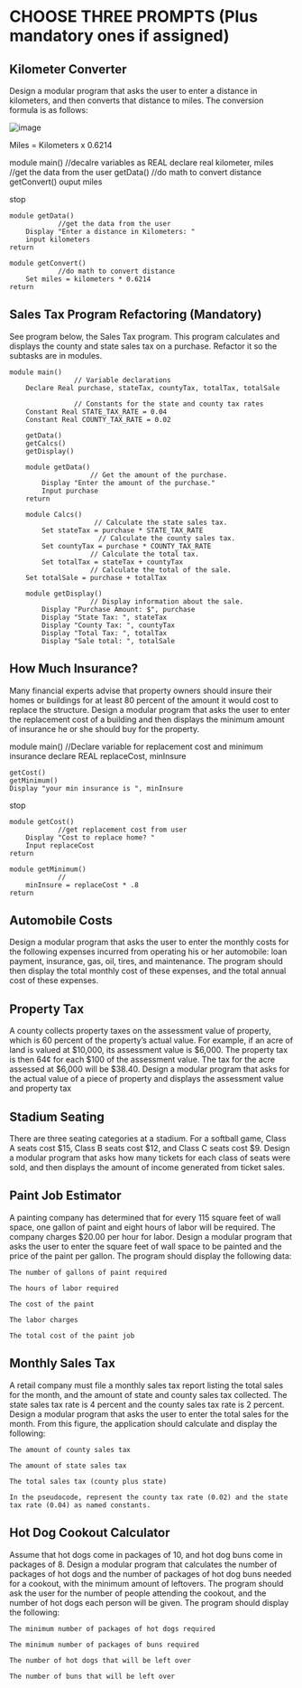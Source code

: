 # CHOOSE THREE PROMPTS (Plus mandatory ones if assigned)
## Kilometer Converter

Design a modular program that asks the user to enter a distance in kilometers, and then converts that distance to miles. The conversion formula is as follows:

![image](https://user-images.githubusercontent.com/47218880/67329523-99b2e300-f4e0-11e9-8a30-3f31fbd76ae1.png)

Miles = Kilometers x 0.6214

module main()
            //decalre variables as REAL
    declare real kilometer, miles
            //get the data from the user
    getData()
            //do math to convert distance
    getConvert()
    ouput miles

stop

    module getData()
                //get the data from the user
        Display "Enter a distance in Kilometers: "
        input kilometers
    return 

    module getConvert()
                //do math to convert distance
        Set miles = kilometers * 0.6214
    return


## Sales Tax Program Refactoring (Mandatory)

See program below,  the Sales Tax program. This program calculates and displays the county and state sales tax on a purchase. Refactor it so the subtasks are in modules.
```
module main()
                // Variable declarations
    Declare Real purchase, stateTax, countyTax, totalTax, totalSale

                // Constants for the state and county tax rates
    Constant Real STATE_TAX_RATE = 0.04
    Constant Real COUNTY_TAX_RATE = 0.02

    getData()
    getCalcs()
    getDisplay()

    module getData()
                    // Get the amount of the purchase.
        Display "Enter the amount of the purchase."
        Input purchase
    return

    module Calcs()
                     // Calculate the state sales tax.
        Set stateTax = purchase * STATE_TAX_RATE
                      // Calculate the county sales tax.
        Set countyTax = purchase * COUNTY_TAX_RATE
                    // Calculate the total tax.
        Set totalTax = stateTax + countyTax
                    // Calculate the total of the sale.
    Set totalSale = purchase + totalTax

    module getDisplay()
                    // Display information about the sale.
        Display "Purchase Amount: $", purchase
        Display "State Tax: ", stateTax
        Display "County Tax: ", countyTax
        Display "Total Tax: ", totalTax
        Display "Sale total: ", totalSale
```
 



## How Much Insurance?

Many financial experts advise that property owners should insure their homes or buildings for at least 80 percent of the amount it would cost to replace the structure. Design a modular program that asks the user to enter the replacement cost of a building and then displays the minimum amount of insurance he or she should buy for the property.

module main()
                //Declare variable for replacement cost and minimum insurance
    declare REAL replaceCost, minInsure

    getCost()
    getMinimum()
    Display "your min insurance is ", minInsure
stop

    module getCost()
                //get replacement cost from user 
        Display "Cost to replace home? "
        Input replaceCost
    return

    module getMinimum()
                //
        minInsure = replaceCost * .8
    return    


## Automobile Costs

Design a modular program that asks the user to enter the monthly costs for the following expenses incurred from operating his or her automobile: loan payment, insurance, gas, oil, tires, and maintenance. The program should then display the total monthly cost of these expenses, and the total annual cost of these expenses.

## Property Tax

A county collects property taxes on the assessment value of property, which is 60 percent of the property’s actual value. For example, if an acre of land is valued at $10,000, its assessment value is $6,000. The property tax is then 64¢ for each $100 of the assessment value. The tax for the acre assessed at $6,000 will be $38.40. Design a modular program that asks for the actual value of a piece of property and displays the assessment value and property tax

## Stadium Seating

There are three seating categories at a stadium. For a softball game, Class A seats cost $15, Class B seats cost $12, and Class C seats cost $9. Design a modular program that asks how many tickets for each class of seats were sold, and then displays the amount of income generated from ticket sales.

## Paint Job Estimator

A painting company has determined that for every 115 square feet of wall space, one gallon of paint and eight hours of labor will be required. The company charges $20.00 per hour for labor. Design a modular program that asks the user to enter the square feet of wall space to be painted and the price of the paint per gallon. The program should display the following data:
```
The number of gallons of paint required

The hours of labor required

The cost of the paint

The labor charges

The total cost of the paint job
```
## Monthly Sales Tax

A retail company must file a monthly sales tax report listing the total sales for the month, and the amount of state and county sales tax collected. The state sales tax rate is 4 percent and the county sales tax rate is 2 percent. Design a modular program that asks the user to enter the total sales for the month. From this figure, the application should calculate and display the following:
```
The amount of county sales tax

The amount of state sales tax

The total sales tax (county plus state)

In the pseudocode, represent the county tax rate (0.02) and the state tax rate (0.04) as named constants.
```
## Hot Dog Cookout Calculator

Assume that hot dogs come in packages of 10, and hot dog buns come in packages of 8. Design a modular program that calculates the number of packages of hot dogs and the number of packages of hot dog buns needed for a cookout, with the minimum amount of leftovers. The program should ask the user for the number of people attending the cookout, and the number of hot dogs each person will be given. The program should display the following:
```
The minimum number of packages of hot dogs required

The minimum number of packages of buns required

The number of hot dogs that will be left over

The number of buns that will be left over
```